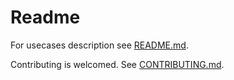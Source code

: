 # Readme

For usecases description see [README.md](./get_mp3_from_url/README.md).

Contributing is welcomed. See [CONTRIBUTING.md](./get_mp3_from_url/CONTRIBUTING.md).
